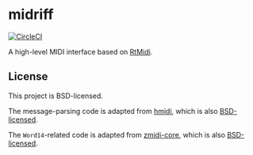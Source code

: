 # midriff

[![CircleCI](https://circleci.com/gh/ejconlon/midriff/tree/master.svg?style=svg)](https://circleci.com/gh/ejconlon/midriff/tree/master)

A high-level MIDI interface based on [RtMidi](https://hackage.haskell.org/package/RtMidi).

## License

This project is BSD-licensed.

The message-parsing code is adapted from [hmidi](https://hackage.haskell.org/package/hmidi), which is also [BSD-licensed](https://hackage.haskell.org/package/hmidi-0.2.2.1/src/LICENSE).

The `Word14`-related code is adapted from [zmidi-core](https://hackage.haskell.org/package/zmidi-core), which is also [BSD-licensed](https://hackage.haskell.org/package/zmidi-core-0.9.0/src/LICENSE).
